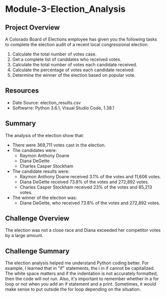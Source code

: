 # Module-3-Election_Analysis

## Project Overview
A Colorado Board of Elections employee has given you the following tasks to complete the election audit of a recent local congressional election.

1. Calculate the total number of votes case.
2. Get a complete list of canddates who received votes.
3. Calculate the total number of votes each candidate received.
4. Calculate the percentage of votes each candidate received.
5. Determine the winner of the election based on popular vote.

## Resources
- Date Source: election_results.csv
- Softwarre: Python 3.6.1, Visual Studio Code, 1.38.1

## Summary
The analysis of the election show that:
- There were 369,711 votes cast in the election.
- The candidates were:
  - Raymon Anthony Doane
  - Diana DeGette
  - Charles Casper Stockham
- The candidate results were:
  - Raymon Anthony Doane received 3.1% of the votes and 11,606 votes.
  - Diana DeGette received 73.8% of the votes and 272,892 votes.
  - Charles Casper Stockham received 23% of the votes and 85,213 votes.
- The winner of the election was:
  - Diane DeGette, who received 73.8% of the votes and 272,892 votes.

## Challenge Overview
The election was not a close race and Diana exceeded her competitor votes by a large amount.

## Challenge Summary
The election analysis helped me understand Python coding better. For example, I learned that in "if" statements, the i in if cannot be capitalized. The white space matters and if the indentation is not accurately formatted, then the code will not run. Also, it's important to remember whether in a for loop or not when you add an if statement and a print. Sometimes, it would make sense to put outside the for loop depending on the situation. 
